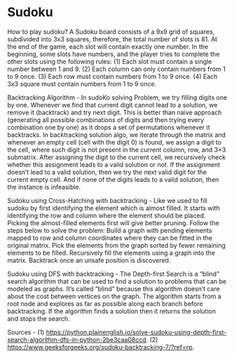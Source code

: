 # Sudoku

How to play sudoku?
A Sudoku board consists of a 9x9 grid of squares, subdivided into 3x3 squares, therefore, the total number of slots is 81.
At the end of the game, each slot will contain exactly one number.
In the beginning, some slots have numbers, and the player tries to complete the other slots using the following rules:
(1) Each slot must contain a single number between 1 and 9.
(2) Each column can only contain numbers from 1 to 9 once.
(3) Each row must contain numbers from 1 to 9 once.
(4) Each 3x3 square must contain numbers from 1 to 9 once.

Backtracking Algorithm -
In sudoKo solving Problem, we try filling digits one by one.
Whenever we find that current digit cannot lead to a solution, we remove it (backtrack) and try next digit.
This is better than naive approach (generating all possible combinations of digits and then trying every combination one by one)
as it drops a set of permutations whenever it backtracks.
In backtracking solution algo, we iterate through the matrix and whenever an empty cell
(cell with the digit 0) is found, we assign a digit to the cell, where such digit is not present in the current column, row, and 3×3 submatrix.
After assigning the digit to the current cell, we recursively check whether this assignment leads to a valid solution or not.
If the assignment doesn’t lead to a valid solution, then we try the next valid digit for the current empty cell.
And if none of the digits leads to a valid solution, then the instance is infeasible.


Sudoku using Cross-Hatching with backtracking -
Like we used to fill sudoku by first identifying the element which is almost filled.
It starts with identifying the row and column where the element should be placed.
Picking the almost-filled elements first will give better pruning.
Follow the steps below to solve the problem:
Build a graph with pending elements mapped to row and column coordinates where they can be fitted in the original matrix.
Pick the elements from the graph sorted by fewer remaining elements to be filled.
Recursively fill the elements using a graph into the matrix. Backtrack once an unsafe position is discovered.

Sudoku using DFS with backtracking -
The Depth-first Search is a “blind” search algorithm that can be used to find a solution to problems that can be modeled as graphs.
It’s called “blind” because this algorithm doesn’t care about the cost between vertices on the graph.
The algorithm starts from a root node and explores as far as possible along each branch before backtracking.
If the algorithm finds a solution then it returns the solution and stops the search. 


Sources - 
(1) https://python.plainenglish.io/solve-sudoku-using-depth-first-search-algorithm-dfs-in-python-2be3caa08ccd.
(2) https://www.geeksforgeeks.org/sudoku-backtracking-7/?ref=rp.
